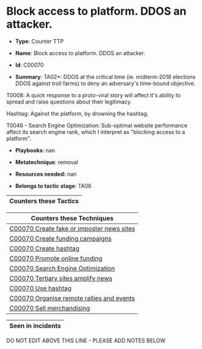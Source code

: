 # Block access to platform. DDOS an attacker.

* **Type**: Counter TTP

* **Name**: Block access to platform. DDOS an attacker.

* **Id**: C00070

* **Summary**: TA02*: DDOS at the critical time (ie. midterm-2018 elections DDOS against troll farms) to deny an adversary's time-bound objective.

T0008: A quick response to a proto-viral story will affect it's ability to spread and raise questions about their legitimacy.

Hashtag: Against the platform, by drowning the hashtag.

T0046 - Search Engine Optimization: Sub-optimal website performance affect its search engine rank, which I interpret as "blocking access to a platform".

* **Playbooks**: nan

* **Metatechnique**: removal

* **Resources needed:** nan

* **Belongs to tactic stage**: TA06


| Counters these Tactics |
| ---------------------- |



| Counters these Techniques |
| ------------------------- |
| [C00070 Create fake or imposter news sites](../techniques/C00070.md) |
| [C00070 Create funding campaigns](../techniques/C00070.md) |
| [C00070 Create hashtag](../techniques/C00070.md) |
| [C00070 Promote online funding](../techniques/C00070.md) |
| [C00070 Search Engine Optimization](../techniques/C00070.md) |
| [C00070 Tertiary sites amplify news](../techniques/C00070.md) |
| [C00070 Use hashtag](../techniques/C00070.md) |
| [C00070 Organise remote rallies and events](../techniques/C00070.md) |
| [C00070 Sell merchandising](../techniques/C00070.md) |



| Seen in incidents |
| ----------------- |


DO NOT EDIT ABOVE THIS LINE - PLEASE ADD NOTES BELOW